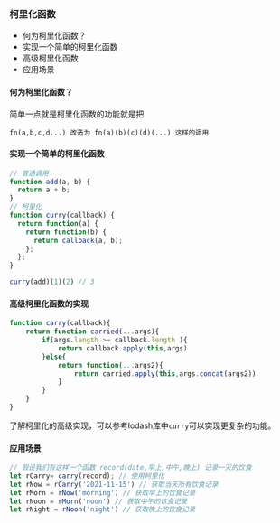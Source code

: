 ### 柯里化函数

- 何为柯里化函数？
- 实现一个简单的柯里化函数
- 高级柯里化函数
- 应用场景

#### 何为柯里化函数？

简单一点就是柯里化函数的功能就是把

```
fn(a,b,c,d...) 改造为 fn(a)(b)(c)(d)(...) 这样的调用
```

#### 实现一个简单的柯里化函数

```javascript
// 普通调用
function add(a, b) {
  return a + b;
}
// 柯里化
function curry(callback) {
  return function(a) {
    return function(b) {
      return callback(a, b);
    };
  };
}

curry(add)(1)(2) // 3

```

#### 高级柯里化函数的实现

```js
function carry(callback){
    return function carried(...args){
     	if(args.length >= callback.length ){
            return callback.apply(this,args)
        }else{
            return function(...args2){
                return carried.apply(this,args.concat(args2))
            }
        }   
    }
}
```

了解柯里化的高级实现，可以参考lodash库中`curry`可以实现更复杂的功能。

#### 应用场景

```js
// 假设我们有这样一个函数 record(date,早上,中午,晚上) 记录一天的饮食
let rCarry= carry(record); // 使用柯里化
let rNow = rCarry('2021-11-15') // 获取当天所有饮食记录
let rMorn = rNow('morning') // 获取早上的饮食记录
let rNoon = rMorn('noon') // 获取中午的饮食记录
let rNight = rNoon('night') // 获取晚上的饮食记录
```

